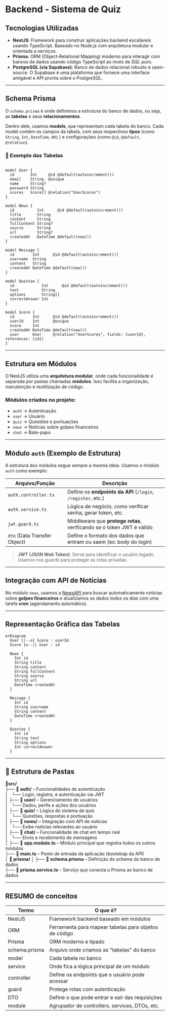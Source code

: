 # Backend - Sistema de Quiz

## Tecnologias Utilizadas

- **NestJS**: Framework para construir aplicações backend escaláveis usando TypeScript. Baseado no Node.js com arquitetura modular e orientada a serviços.
- **Prisma**: ORM (Object-Relational Mapping) moderno para interagir com bancos de dados usando código TypeScript ao invés de SQL puro.
- **PostgreSQL (via Supabase)**: Banco de dados relacional robusto e open-source. O Supabase é uma plataforma que fornece uma interface amigável e API pronta sobre o PostgreSQL.

---

## Schema Prisma

O `schema.prisma` é onde definimos a estrutura do banco de dados, ou seja, as **tabelas** e seus **relacionamentos**.

Dentro dele, usamos **models**, que representam cada tabela do banco. Cada model contém os campos da tabela, com seus respectivos **tipos** (como `String`, `Int`, `DateTime`, etc.) e configurações (como `@id`, `@default`, `@relation`).

### 🧾 Exemplo das Tabelas

<pre><code class="language-prisma">
model User {
  id       Int     @id @default(autoincrement())
  email    String  @unique
  name     String?
  password String
  scores   Score[] @relation("UserScores")
}

model News {
  id          Int      @id @default(autoincrement())
  title       String
  content     String
  fullContent String?
  source      String
  url         String?
  createdAt   DateTime @default(now())
}

model Message {
  id        Int      @id @default(autoincrement())
  username  String
  content   String
  createdAt DateTime @default(now())
}

model Questao {
  id            Int      @id @default(autoincrement())
  text          String
  options       String[] 
  correctAnswer Int
}

model Score {
  id        Int      @id @default(autoincrement())
  userId    Int      @unique
  score     Int
  createdAt DateTime @default(now())
  user      User     @relation("UserScores", fields: [userId], references: [id])
}
</code></pre>

---

## Estrutura em Módulos

O NestJS utiliza uma **arquitetura modular**, onde cada funcionalidade é separada por pastas chamadas **módulos**. Isso facilita a organização, manutenção e reutilização de código.

### Módulos criados no projeto:

- `auth` → Autenticação
- `user` → Usuário
- `quiz` → Questões e pontuações
- `news` → Notícias sobre golpes financeiros
- `chat` → Bate-papo

---

## Módulo `auth` (Exemplo de Estrutura)

A estrutura dos módulos segue sempre a mesma ideia. Usamos o módulo `auth` como exemplo:

| Arquivo/Função         | Descrição                                                                 |
|------------------------|---------------------------------------------------------------------------|
| `auth.controller.ts`   | Define os **endpoints da API** (`/login`, `/register`, etc.)              |
| `auth.service.ts`      | Lógica de negócio, como verificar senha, gerar token, etc.                |
| `jwt.guard.ts`         | Middleware que **protege rotas**, verificando se o token JWT é válido     |
| `dto` (Data Transfer Object) | Define o formato dos dados que entram ou saem (ex: body do login)         |

> **JWT (JSON Web Token)**: Serve para identificar o usuário logado. Usamos nos guards para proteger as rotas privadas.

---

## Integração com API de Notícias

No módulo `news`, usamos a [NewsAPI](https://newsapi.org/) para buscar automaticamente notícias sobre **golpes financeiros** e atualizamos os dados todos os dias com uma tarefa **cron** (agendamento automático).

---

## Representação Gráfica das Tabelas

```mermaid
erDiagram
  User ||--o{ Score : userId
  Score }o--|| User : id

  News {
    Int id
    String title
    String content
    String fullContent
    String source
    String url
    DateTime createdAt
  }

  Message {
    Int id
    String username
    String content
    DateTime createdAt
  }

  Questao {
    Int id
    String text
    String options
    Int correctAnswer
  }
```

---

## 📁 Estrutura de Pastas
📂**src/**\
├── 📂 **auth/**                – Funcionalidades de autenticação  
│   └── Login, registro, e autenticação via JWT  
│
├── 📂 **user/**                – Gerenciamento de usuários  
│   └── Dados, perfis e ações dos usuários  
│
├── 📂 **quiz/**                – Lógica do sistema de quiz  
│   └── Questões, respostas e pontuação  
│
├── 📂 **news/**                – Integração com API de notícias  
│   └── Exibe notícias relevantes ao usuário  
│
├── 📂 **chat/**                – Funcionalidade de chat em tempo real  
│   └── Envio e recebimento de mensagens  
│
├── 📄 **app.module.ts**        – Módulo principal que registra todos os outros módulos  
├── 📄 **main.ts**              – Ponto de entrada da aplicação (bootstrap da API)  
│
📁 **prisma/**
│
├── 📄 **schema.prisma**        – Definição do schema do banco de dados  
├── 📄 **prisma.service.ts**    – Serviço que conecta o Prisma ao banco de dados  


---

## RESUMO de conceitos
|Termo	        | O que é?
|---------------|-------------------------------------------------------|
|NestJS	        | Framework backend baseado em módulos                  |
|ORM	          | Ferramenta para mapear tabelas para objetos de código |
|Prisma	        | ORM moderno e tipado                                  |
|schema.prisma	| Arquivo onde criamos as "tabelas" do banco            |
|model	        | Cada tabela no banco                                  |
|service	      | Onde fica a lógica principal de um módulo             |
|controller	    | Define os endpoints que o usuário pode acessar        |
|guard	        | Protege rotas com autenticação                        | 
|DTO	          | Define o que pode entrar e sair das requisições       |
|module	        | Agrupador de controllers, services, DTOs, etc.        |